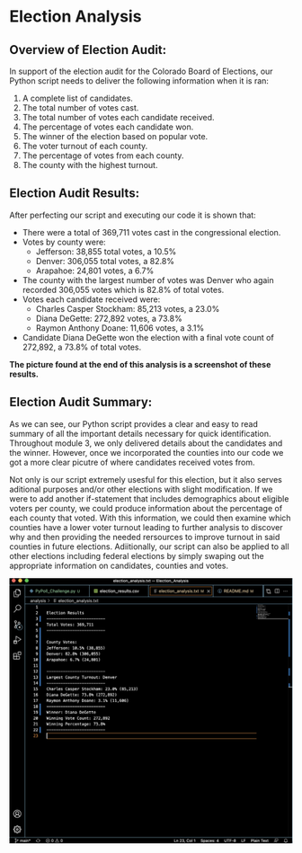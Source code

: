 # Election Analysis

## Overview of Election Audit:
In support of the election audit for the Colorado Board of Elections, our Python script needs to deliver the following information when it is ran: 
1. A complete list of candidates.
2. The total number of votes cast.
3. The total number of votes each candidate received. 
4. The percentage of votes each candidate won. 
5. The winner of the election based on popular vote. 
6. The voter turnout of each county.
7. The percentage of votes from each county. 
8. The county with the highest turnout. 

## Election Audit Results:
After perfecting our script and executing our code it is shown that:
* There were a total of 369,711 votes cast in the congressional election.
* Votes by county were:
  - Jefferson: 38,855 total votes, a 10.5%
  - Denver: 306,055 total votes, a 82.8%
  - Arapahoe: 24,801 votes, a 6.7%
* The county with the largest number of votes was Denver who again recorded 306,055 votes which is 82.8% of total votes. 
* Votes each candidate received were:
  - Charles Casper Stockham: 85,213 votes, a 23.0%
  - Diana DeGette: 272,892 votes, a 73.8%
  - Raymon Anthony Doane: 11,606 votes, a 3.1%
* Candidate Diana DeGette won the election with a final vote count of 272,892, a 73.8% of total votes. 

**The picture found at the end of this analysis is a screenshot of these results.**

## Election Audit Summary:
As we can see, our Python script provides a clear and easy to read summary of all the important details necessary for quick identification. Throughout module 3, we only delivered details about the candidates and the winner. However, once we incorporated the counties into our code we got a more clear picutre of where candidates received votes from. 

Not only is our script extremely usesful for this election, but it also serves aditional purposes and/or other elections with slight modification. If we were to add another if-statement that includes demographics about eligible voters per county, we could produce information about the percentage of each county that voted. With this information, we could then examine which counties have a lower voter turnout leading to further analysis to discover why and then providing the needed rersources to improve turnout in said counties in future elections. Adiitionally, our script can also be applied to all other elections including federal elections by simply swaping out the appropriate information on candidates, counties and votes. 

![Election_Analysis.png](Resources/Election_Analysis.png)
